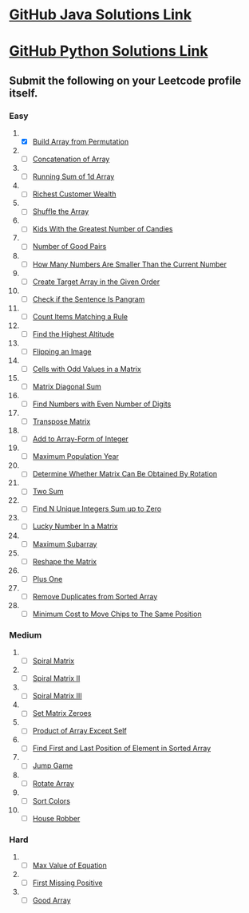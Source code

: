 # [GitHub Java Solutions Link](https://github.com/ameygoes/LeetCode_Java)
# [GitHub Python Solutions Link](https://github.com/ameygoes/LeetCode_Python)

## Submit the following on your Leetcode profile itself.

### Easy
1. - [x]  [Build Array from Permutation](https://leetcode.com/problems/build-array-from-permutation/)
2. - [ ]  [Concatenation of Array](https://leetcode.com/problems/concatenation-of-array/)
3. - [ ]   [Running Sum of 1d Array](https://leetcode.com/problems/running-sum-of-1d-array/)
4. - [ ]   [Richest Customer Wealth](https://leetcode.com/problems/richest-customer-wealth/)
5. - [ ]   [Shuffle the Array](https://leetcode.com/problems/shuffle-the-array/)
6. - [ ]   [Kids With the Greatest Number of Candies](https://leetcode.com/problems/kids-with-the-greatest-number-of-candies/)
7. - [ ]   [Number of Good Pairs](https://leetcode.com/problems/number-of-good-pairs/)
8. - [ ]   [How Many Numbers Are Smaller Than the Current Number](https://leetcode.com/problems/how-many-numbers-are-smaller-than-the-current-number/)
9. - [ ]   [Create Target Array in the Given Order](https://leetcode.com/problems/create-target-array-in-the-given-order/)
10. - [ ]   [Check if the Sentence Is Pangram](https://leetcode.com/problems/check-if-the-sentence-is-pangram/)
11. - [ ]   [Count Items Matching a Rule](https://leetcode.com/problems/count-items-matching-a-rule/)
12. - [ ]   [Find the Highest Altitude](https://leetcode.com/problems/find-the-highest-altitude/)
13. - [ ]   [Flipping an Image](https://leetcode.com/problems/flipping-an-image/)
14. - [ ]   [Cells with Odd Values in a Matrix](https://leetcode.com/problems/cells-with-odd-values-in-a-matrix/)
15. - [ ]   [Matrix Diagonal Sum](https://leetcode.com/problems/matrix-diagonal-sum/)
16. - [ ]   [Find Numbers with Even Number of Digits](https://leetcode.com/problems/find-numbers-with-even-number-of-digits/)
17. - [ ]   [Transpose Matrix](https://leetcode.com/problems/transpose-matrix/)
18. - [ ]   [Add to Array-Form of Integer](https://leetcode.com/problems/add-to-array-form-of-integer/)
19. - [ ]   [Maximum Population Year](https://leetcode.com/problems/maximum-population-year/)
20. - [ ]   [Determine Whether Matrix Can Be Obtained By Rotation](https://leetcode.com/problems/determine-whether-matrix-can-be-obtained-by-rotation/)
21. - [ ]   [Two Sum](https://leetcode.com/problems/two-sum/)
22. - [ ]   [Find N Unique Integers Sum up to Zero](https://leetcode.com/problems/find-n-unique-integers-sum-up-to-zero/)
23. - [ ]   [Lucky Number In a Matrix](https://leetcode.com/problems/lucky-numbers-in-a-matrix/)
24. - [ ]   [Maximum Subarray](https://leetcode.com/problems/maximum-subarray/)
25. - [ ]   [Reshape the Matrix](https://leetcode.com/problems/reshape-the-matrix/)
26. - [ ]   [Plus One](https://leetcode.com/problems/plus-one/)
27. - [ ]   [Remove Duplicates from Sorted Array](https://leetcode.com/problems/remove-duplicates-from-sorted-array/)
28. - [ ]   [Minimum Cost to Move Chips to The Same Position](https://leetcode.com/problems/minimum-cost-to-move-chips-to-the-same-position/)

### Medium
1. - [ ]   [Spiral Matrix](https://leetcode.com/problems/spiral-matrix/)
2. - [ ]   [Spiral Matrix II](https://leetcode.com/problems/spiral-matrix-ii/)
3. - [ ]   [Spiral Matrix III](https://leetcode.com/problems/spiral-matrix-iii/)
4. - [ ]   [Set Matrix Zeroes](https://leetcode.com/problems/set-matrix-zeroes/)
5. - [ ]   [Product of Array Except Self](https://leetcode.com/problems/product-of-array-except-self/)
6. - [ ]   [Find First and Last Position of Element in Sorted Array](https://leetcode.com/problems/find-first-and-last-position-of-element-in-sorted-array/)
7. - [ ]   [Jump Game](https://leetcode.com/problems/jump-game/)
8. - [ ]   [Rotate Array](https://leetcode.com/problems/rotate-array/)
9. - [ ]   [Sort Colors](https://leetcode.com/problems/sort-colors/)
10. - [ ]   [House Robber](https://leetcode.com/problems/house-robber/)

### Hard
1. - [ ]   [Max Value of Equation](https://leetcode.com/problems/max-value-of-equation/)
2. - [ ]   [First Missing Positive](https://leetcode.com/problems/first-missing-positive/)
3. - [ ]   [Good Array](https://leetcode.com/problems/check-if-it-is-a-good-array/)